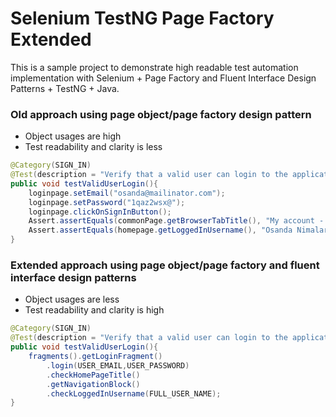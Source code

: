 # Selenium TestNG Page Factory Extended
This is a sample project to demonstrate high readable test automation implementation with Selenium + Page Factory and Fluent Interface Design Patterns + TestNG + Java.

### Old approach using page object/page factory design pattern
- Object usages are high
- Test readability and clarity is less

```java
@Category(SIGN_IN)
@Test(description = "Verify that a valid user can login to the application")
public void testValidUserLogin(){
    loginpage.setEmail("osanda@mailinator.com");
    loginpage.setPassword("1qaz2wsx@");
    loginpage.clickOnSignInButton();
    Assert.assertEquals(commonPage.getBrowserTabTitle(), "My account - My Store");
    Assert.assertEquals(homepage.getLoggedInUsername(), "Osanda Nimalarathna");
}
```

### Extended approach using page object/page factory and fluent interface design patterns
- Object usages are less
- Test readability and clarity is high

```java
@Category(SIGN_IN)
@Test(description = "Verify that a valid user can login to the application")
public void testValidUserLogin(){
    fragments().getLoginFragment()
        .login(USER_EMAIL,USER_PASSWORD)
        .checkHomePageTitle()
        .getNavigationBlock()
        .checkLoggedInUsername(FULL_USER_NAME);
}
```
